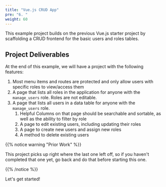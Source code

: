 ```yaml
---
title: "Vue.js CRUD App"
pre: "6. "
weight: 60
---
```


This example project builds on the previous Vue.js starter project by scaffolding a CRUD frontend for the basic users and roles tables.

## Project Deliverables

At the end of this example, we will have a project with the following features:

1. Most menu items and routes are protected and only allow users with specific roles to view/access them
2. A page that lists all roles in the application for anyone with the `manage_users` role. Roles are not editable.
3. A page that lists all users in a data table for anyone with the `manage_users` role. 
   1. Helpful Columns on that page should be searchable and sortable, as well as the ability to filter by role
   2. A page to edit existing users, including updating their roles
   3. A page to create new users and assign new roles
   4. A method to delete existing users

{{% notice warning "Prior Work" %}}

This project picks up right where the last one left off, so if you haven't completed that one yet, go back and do that before starting this one.

{{% /notice %}}

Let's get started!